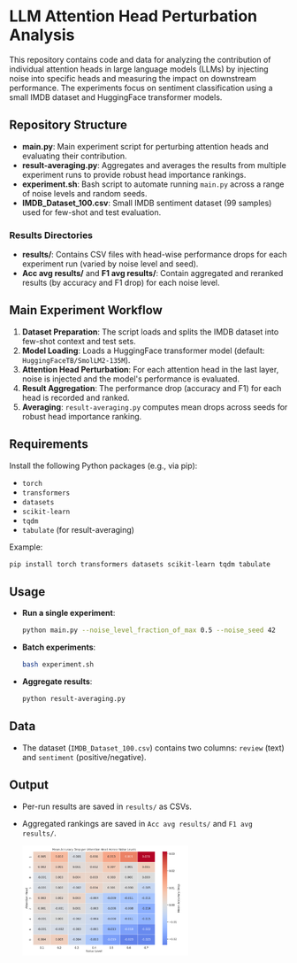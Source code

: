 # LLM Attention Head Perturbation Analysis

This repository contains code and data for analyzing the contribution of individual attention heads in large language models (LLMs) by injecting noise into specific heads and measuring the impact on downstream performance. The experiments focus on sentiment classification using a small IMDB dataset and HuggingFace transformer models.

## Repository Structure

- **main.py**: Main experiment script for perturbing attention heads and evaluating their contribution.
- **result-averaging.py**: Aggregates and averages the results from multiple experiment runs to provide robust head importance rankings.
- **experiment.sh**: Bash script to automate running `main.py` across a range of noise levels and random seeds.
- **IMDB_Dataset_100.csv**: Small IMDB sentiment dataset (99 samples) used for few-shot and test evaluation.

### Results Directories

- **results/**: Contains CSV files with head-wise performance drops for each experiment run (varied by noise level and seed).
- **Acc avg results/** and **F1 avg results/**: Contain aggregated and reranked results (by accuracy and F1 drop) for each noise level.

## Main Experiment Workflow

1. **Dataset Preparation**: The script loads and splits the IMDB dataset into few-shot context and test sets.
2. **Model Loading**: Loads a HuggingFace transformer model (default: `HuggingFaceTB/SmolLM2-135M`).
3. **Attention Head Perturbation**: For each attention head in the last layer, noise is injected and the model's performance is evaluated.
4. **Result Aggregation**: The performance drop (accuracy and F1) for each head is recorded and ranked.
5. **Averaging**: `result-averaging.py` computes mean drops across seeds for robust head importance ranking.

## Requirements

Install the following Python packages (e.g., via pip):

- `torch`
- `transformers`
- `datasets`
- `scikit-learn`
- `tqdm`
- `tabulate` (for result-averaging)

Example:
```bash
pip install torch transformers datasets scikit-learn tqdm tabulate
```

## Usage

- **Run a single experiment**:
  ```bash
  python main.py --noise_level_fraction_of_max 0.5 --noise_seed 42
  ```
- **Batch experiments**:
  ```bash
  bash experiment.sh
  ```
- **Aggregate results**:
  ```bash
  python result-averaging.py
  ```

## Data

- The dataset (`IMDB_Dataset_100.csv`) contains two columns: `review` (text) and `sentiment` (positive/negative).

## Output

- Per-run results are saved in `results/` as CSVs.
- Aggregated rankings are saved in `Acc avg results/` and `F1 avg results/`.

  <img src="heatmap_accuracy_drop.png" width="300"/>
